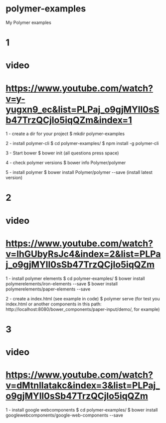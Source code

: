 # polymer-examples
My Polymer examples 



# 1
# video
# https://www.youtube.com/watch?v=y-yugxn9_ec&list=PLPaj_o9gjMYll0sSb47TrzQCjIo5iqQZm&index=1

1 - create a dir for your project
$ mkdir polymer-examples

2 - install polymer-cli
$ cd polymer-examples/
$ npm install -g polymer-cli

3 - Start bower
$ bower init
(all questions press space)

4 - check polymer versions
$ bower info Polymer/polymer

5 - install polymer
$ bower install Polymer/polymer --save
(install latest version)



# 2
# video
# https://www.youtube.com/watch?v=lhGUbyRsJc4&index=2&list=PLPaj_o9gjMYll0sSb47TrzQCjIo5iqQZm

1 - install polymer elements
$ cd polymer-examples/
$ bower install polymerelements/iron-elements --save
$ bower install polymerelements/paper-elements --save

2 - create a index.html (see example in code)
$ polymer serve
(for test you index.html or another components in this path: http://localhost:8080/bower_components/paper-input/demo/, for example)



# 3
# video
# https://www.youtube.com/watch?v=dMtnllatakc&index=3&list=PLPaj_o9gjMYll0sSb47TrzQCjIo5iqQZm

1 - install google webcomponents
$ cd polymer-examples/
$ bower install googlewebcomponents/google-web-components --save
